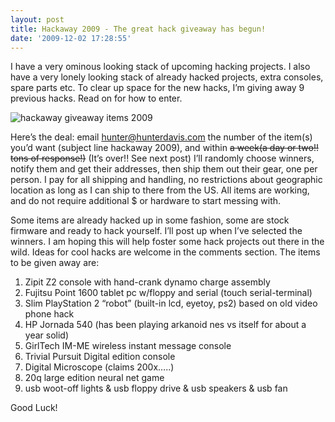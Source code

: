 ```yaml
---
layout: post
title: Hackaway 2009 - The great hack giveaway has begun!
date: '2009-12-02 17:28:55'
---
```



I have a very ominous looking stack of upcoming hacking projects. I also have a very lonely looking stack of already hacked projects, extra consoles, spare parts etc. To clear up space for the new hacks, I’m giving away 9 previous hacks. Read on for how to enter.

![hackaway giveaway items 2009](http://66.147.244.180/~hunterda/content/images/2009/12/PIC_00381.jpg)

  
 Here’s the deal: email hunter@hunterdavis.com the number of the item(s) you’d want (subject line hackaway 2009), and within <del datetime="2009-12-03T03:39:48+00:00">a week</del><del datetime="2009-12-05T00:53:12+00:00">(a day or two!! tons of response!)</del> (It’s over!! See next post) I’ll randomly choose winners, notify them and get their addresses, then ship them out their gear, one per person. I pay for all shipping and handling, no restrictions about geographic location as long as I can ship to there from the US. All items are working, and do not require additional $ or hardware to start messing with.

Some items are already hacked up in some fashion, some are stock firmware and ready to hack yourself. I’ll post up when I’ve selected the winners. I am hoping this will help foster some hack projects out there in the wild. Ideas for cool hacks are welcome in the comments section. The items to be given away are:

1. Zipit Z2 console with hand-crank dynamo charge assembly
2. Fujitsu Point 1600 tablet pc w/floppy and serial (touch serial-terminal)
3. Slim PlayStation 2 “robot” (built-in lcd, eyetoy, ps2) based on old video phone hack
4. HP Jornada 540 (has been playing arkanoid nes vs itself for about a year solid)
5. GirlTech IM-ME wireless instant message console
6. Trivial Pursuit Digital edition console
7. Digital Microscope (claims 200x…..)
8. 20q large edition neural net game
9. usb woot-off lights & usb floppy drive & usb speakers & usb fan

Good Luck!



